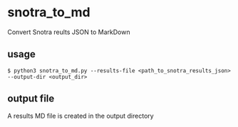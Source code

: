 # snotra_to_md
Convert Snotra reults JSON to MarkDown

## usage
`$ python3 snotra_to_md.py --results-file <path_to_snotra_results_json> --output-dir <output_dir>`

## output file
A results MD file is created in the output directory

